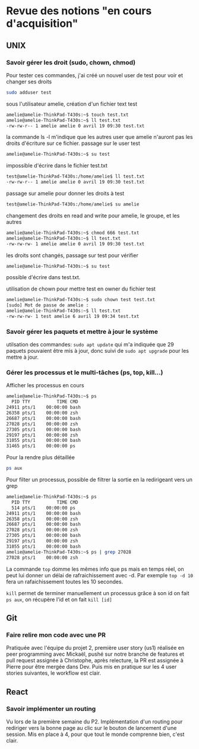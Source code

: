 # Revue des notions "en cours d'acquisition"

## UNIX

### Savoir gérer les droit (sudo, chown, chmod)

Pour tester ces commandes, j'ai créé un nouvel user de test pour voir et changer ses droits 
```bash 
sudo adduser test
```
sous l'utilisateur amelie, création d'un fichier text test
```bash
amelie@amelie-ThinkPad-T430s:~$ touch test.txt
amelie@amelie-ThinkPad-T430s:~$ ll test.txt
-rw-rw-r-- 1 amelie amelie 0 avril 19 09:30 test.txt
```
la commande ls -l m'indique que les autres user que amelie n'auront pas les droits d'écriture sur ce fichier.
passage sur le user test
```bash
amelie@amelie-ThinkPad-T430s:~$ su test
```
impossible d'écrire dans le fichier test.txt
```bash
test@amelie-ThinkPad-T430s:/home/amelie$ ll test.txt
-rw-rw-r-- 1 amelie amelie 0 avril 19 09:30 test.txt
```
passage sur amelie pour donner les droits à test
```bash
test@amelie-ThinkPad-T430s:/home/amelie$ su amelie
```
changement des droits en read and write pour amelie, le groupe, et les autres
```bash
amelie@amelie-ThinkPad-T430s:~$ chmod 666 test.txt
amelie@amelie-ThinkPad-T430s:~$ ll test.txt
-rw-rw-rw- 1 amelie amelie 0 avril 19 09:30 test.txt
```
les droits sont changés, passage sur test pour vérifier
```bash
amelie@amelie-ThinkPad-T430s:~$ su test
```
possible d'écrire dans test.txt.

utilisation de chown pour mettre test en owner du fichier test
```bash
amelie@amelie-ThinkPad-T430s:~$ sudo chown test test.txt
[sudo] Mot de passe de amelie : 
amelie@amelie-ThinkPad-T430s:~$ ll test.txt
-rw-rw-rw- 1 test amelie 6 avril 19 09:34 test.txt
```

### Savoir gérer les paquets et mettre à jour le système

utilsation des commandes: 
```sudo apt update```
qui m'a indiquée que 29 paquets pouvaient être mis à jour, donc suivi de 
```sudo apt upgrade```
pour les mettre à jour.

### Gérer les processus et le multi-tâches  (ps, top, kill...)

Afficher les processus en cours
```bash
amelie@amelie-ThinkPad-T430s:~$ ps
  PID TTY          TIME CMD
24911 pts/1    00:00:00 bash
26358 pts/1    00:00:00 zsh
26687 pts/1    00:00:00 bash
27028 pts/1    00:00:00 zsh
27305 pts/1    00:00:00 bash
29197 pts/1    00:00:00 zsh
31055 pts/1    00:00:00 bash
31465 pts/1    00:00:00 ps
```
Pour la rendre plus détaillée
```bash
ps aux
```
Pour filter un processus, possible de filtrer la sortie en la redirigeant vers un grep 
```bash
amelie@amelie-ThinkPad-T430s:~$ ps
  PID TTY          TIME CMD
  514 pts/1    00:00:00 ps
24911 pts/1    00:00:00 bash
26358 pts/1    00:00:00 zsh
26687 pts/1    00:00:00 bash
27028 pts/1    00:00:00 zsh
27305 pts/1    00:00:00 bash
29197 pts/1    00:00:00 zsh
31055 pts/1    00:00:00 bash
amelie@amelie-ThinkPad-T430s:~$ ps | grep 27028
27028 pts/1    00:00:00 zsh
```

La commande ```top``` domme les mêmes info que ps mais en temps réel, on peut lui donner un délai de rafraichissement avec -d. Par exemple ```top -d 10``` fera un rafaichissement toutes les 10 secondes.

```kill``` permet de terminer manuellement un processus grâce à son id
on fait ```ps aux```, on récupère l'id et on fait ```kill [id]```


## Git

### Faire relire mon code avec une PR

Pratiquée avec l'équipe du projet 2, première user story (us1) réalisée en peer programming avec Mickaël, pushé sur notre branche de features et pull request assignée à Christophe, après relecture, la PR est assignée à Pierre pour être mergée dans Dev.
Puis mis en pratique sur les 4 user stories suivantes, le workflow est clair.

## React

### Savoir implémenter un routing

Vu lors de la première semaine du P2. Implémentation d'un routing pour rediriger vers la bonne page au clic sur le bouton de lancement d'une session. Mis en place à 4, pour que tout le monde comprenne bien, c'est clair. 
